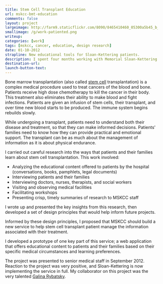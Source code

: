 ```yaml
---
title: Stem Cell Transplant Education
url: mskcc-bmt-education
comments: false
layout: project
largeimage: http://farm9.staticflickr.com/8090/8465410460_05300a5b45_b_d.jpg
smallimage: /g/work-patiented.png
writeup: 
categories: [work]
tags: [mskcc, cancer, education, design research]
date: 01-10-2012
strapline: New educational tools for Sloan-Kettering patients.
description: I spent four months working with Memorial Sloan-Kettering Cancer Center to understand the informational needs of stem cell transplant patients and their families. I proposed and prototyped a new service to help these patients manage the significant amount of information they encounter throughout this complex medical procedure.
destination-url:
launch-button-text:
---
```

Bone marrow transplantation (also called [stem cell](http://stemcells.nih.gov/info/scireport/pages/chapter5.aspx) transplantation) is a complex medical procedure used to treat cancers of the blood and bone. Patients receive high dose chemotherapy to kill the cancer in their body. This treatment also eliminates their ability to make blood and fight infections. Patients are given an infusion of stem cells, their transplant, and over time new blood starts to be produced. The immune system begins rebuilds slowly. 

While undergoing a transplant, patients need to understand both their disease and treatment, so that they can make informed decisions. Patients' families need to know how they can provide practical and emotional support. The transplant can be as much about the management of information as it is about physical endurance.

I carried out careful research into the ways that patients and their families learn about stem cell transplantation. This work involved:

* Analyzing the educational content offered to patients by the hospital (conversations, books, pamphlets, legal documents) 
* Interviewing patients and their families
* Interviewing doctors, nurses, therapists, and social workers
* Visiting and observing medical facilities
* Facilitating workshops
* Presenting crisp, timely summaries of research to MSKCC staff

I wrote up and presented the key insights from this research, then developed a set of design principles that would help inform future projects. 

Informed by these design principles, I proposed that MSKCC should build a new service to help stem cell transplant patient manage the information associated with their treatment. 

I developed a prototype of one key part of this service; a web application that offers educational content to patients and their families based on their specific medical circumstances and learning preferences.

The project was presented to senior medical staff in September 2012. Reaction to the project was very positive, and Sloan-Kettering is now implementing the service in full. My collaborator on this project was the very talented [Galina Rybatsky](http://galinaryb.wordpress.com/).